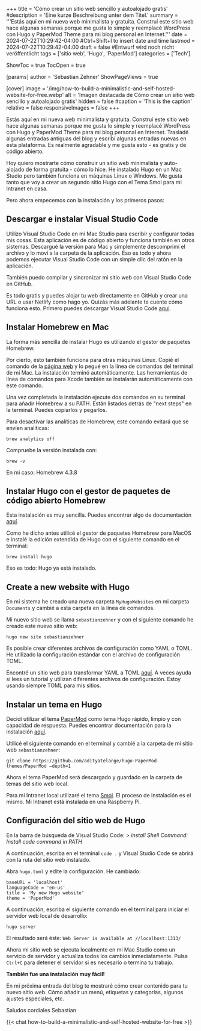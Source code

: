 +++
title = 'Cómo crear un sitio web sencillo y autoalojado gratis'
#description = 'Eine kurze Beschreibung unter dem Titel.'
summary = '''Estás aquí en mi nueva web minimalista y gratuita. Construí este sitio web hace algunas semanas porque me gusta lo simple y reemplacé WordPress con Hugo y PaperMod Theme para mi blog personal en Internet.'''
date = 2024-07-22T10:29:42-04:00 #Ctrl+Shift+I to insert date and time
lastmod = 2024-07-22T10:29:42-04:00
draft = false #Entwurf wird noch nicht veröffentlicht
tags = ['sitio web', 'Hugo', 'PaperMod']
categories = ['Tech']

ShowToc = true
TocOpen = true

[params]
    author = 'Sebastian Zehner'
    ShowPageViews = true

[cover]
    image = '/img/how-to-build-a-minimalistic-and-self-hosted-website-for-free.webp'
    alt = 'Imagen destacada de Cómo crear un sitio web sencillo y autoalojado gratis'
    hidden = false
    #caption = 'This is the caption'
    relative = false
    responsiveImages = false
+++

Estás aquí en mi nueva web minimalista y gratuita. Construí este sitio web hace algunas semanas porque me gusta lo simple y reemplacé WordPress con Hugo y PaperMod Theme para mi blog personal en Internet. Trasladé algunas entradas antiguas del blog y escribí algunas entradas nuevas en esta plataforma. Es realmente agradable y me gusta esto - es gratis y de código abierto.

Hoy quiero mostrarte cómo construir un sitio web minimalista y auto-alojado de forma gratuita - cómo lo hice. He instalado Hugo en un Mac Studio pero también funciona en máquinas Linux o Windows. Me gusta tanto que voy a crear un segundo sitio Hugo con el Tema Smol para mi Intranet en casa.

Pero ahora empecemos con la instalación y los primeros pasos:

## Descargar e instalar Visual Studio Code

Utilizo Visual Studio Code en mi Mac Studio para escribir y configurar todas mis cosas. Esta aplicación es de código abierto y funciona también en otros sistemas. Descargué la versión para Mac y simplemente descomprimí el archivo y lo moví a la carpeta de la aplicación. Eso es todo y ahora podemos ejecutar Visual Studio Code con un simple clic del ratón en la aplicación.

También puedo compilar y sincronizar mi sitio web con Visual Studio Code en GitHub.

Es todo gratis y puedes alojar tu web directamente en GitHub y crear una URL o usar Netlify como hago yo. Quizás más adelante te cuente cómo funciona esto. Primero puedes descargar Visual Studio Code [aquí](https://code.visualstudio.com/).

## Instalar Homebrew en Mac

La forma más sencilla de instalar Hugo es utilizando el gestor de paquetes Homebrew.

Por cierto, esto también funciona para otras máquinas Linux. Copié el comando de la [página web](https://brew.sh/) y lo pegué en la línea de comandos del terminal de mi Mac. La instalación terminó automáticamente. Las herramientas de línea de comandos para Xcode también se instalarán automáticamente con este comando.

Una vez completada la instalación ejecute dos comandos en su terminal para añadir Homebrew a su PATH. Están listados detrás de "next steps" en la terminal. Puedes copiarlos y pegarlos.

Para desactivar las analíticas de Homebrew, este comando evitará que se envíen analíticas:

`brew analytics off`

Compruebe la versión instalada con:

`brew -v`

En mi caso: Homebrew 4.3.8

## Instalar Hugo con el gestor de paquetes de código abierto Homebrew

Esta instalación es muy sencilla. Puedes encontrar algo de documentación [aquí](https://gohugo.io/installation/macos/).

Como he dicho antes utilicé el gestor de paquetes Homebrew para MacOS e instalé la edición extendida de Hugo con el siguiente comando en el terminal:

`brew install hugo`

Eso es todo: Hugo ya está instalado.

## Create a new website with Hugo

En mi sistema he creado una nueva carpeta `MyHugoWebsites` en mi carpeta `Documents` y cambié a esta carpeta en la línea de comandos.

Mi nuevo sitio web se llama `sebastianzehner` y con el siguiente comando he creado este nuevo sitio web:

`hugo new site sebastianzehner`

Es posible crear diferentes archivos de configuración como YAML o TOML. He utilizado la configuración estándar con el archivo de configuración TOML.

Encontré un sitio web para transformar YAML a TOML [aquí](https://transform.tools/yaml-to-toml). A veces ayuda si lees un tutorial y utilizan diferentes archivos de configuración. Estoy usando siempre TOML para mis sitios.

## Instalar un tema en Hugo

Decidí utilizar el tema [PaperMod](https://themes.gohugo.io/themes/hugo-papermod/) como tema Hugo rápido, limpio y con capacidad de respuesta. Puedes encontrar documentación para la instalación [aquí](https://github.com/adityatelange/hugo-PaperMod/wiki/Installation).

Utilicé el siguiente comando en el terminal y cambié a la carpeta de mi sitio web `sebastianzehner`:

`git clone https://github.com/adityatelange/hugo-PaperMod themes/PaperMod –depth=1`

Ahora el tema PaperMod será descargado y guardado en la carpeta de temas del sitio web local.

Para mi Intranet local utilizaré el tema [Smol](https://github.com/colorchestra/smol). El proceso de instalación es el mismo. Mi Intranet está instalada en una Raspberry Pi.

## Configuración del sitio web de Hugo

En la barra de búsqueda de Visual Studio Code: _> install Shell Command: Install code command in PATH_

A continuación, escriba en el terminal `code .` y Visual Studio Code se abrirá con la ruta del sitio web instalado.

Abra `hugo.toml` y edite la configuración. He cambiado:

```
baseURL = 'localhost'
languageCode = 'en-us'
title = 'My new Hugo website'
theme = 'PaperMod'
```

A continuación, escriba el siguiente comando en el terminal para iniciar el servidor web local de desarrollo:

`hugo server`

El resultado será éste: `Web Server is available at //localhost:1313/`

Ahora mi sitio web se ejecuta localmente en mi Mac Studio como un servicio de servidor y actualiza todos los cambios inmediatamente. Pulsa `Ctrl+C` para detener el servidor si es necesario o termina tu trabajo.

**También fue una instalación muy fácil!**

En mi próxima entrada del blog te mostraré cómo crear contenido para tu nuevo sitio web. Cómo añadir un menú, etiquetas y categorías, algunos ajustes especiales, etc.

Saludos cordiales Sebastian

{{< chat how-to-build-a-minimalistic-and-self-hosted-website-for-free >}}
